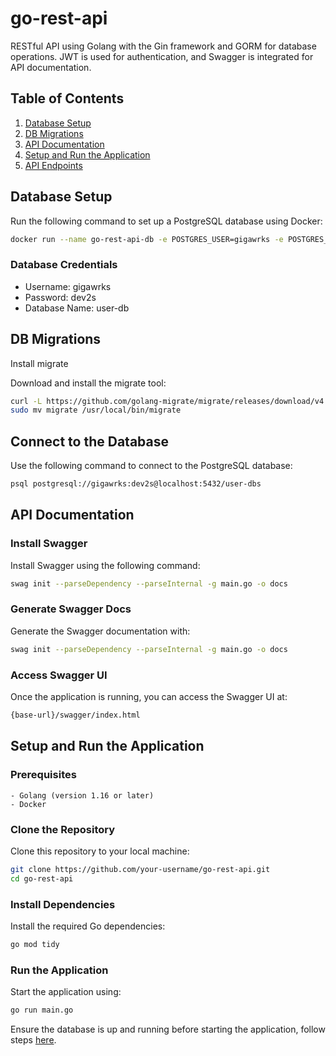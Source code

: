# go-rest-api

RESTful API using Golang with the Gin framework and GORM for database operations. JWT is used for authentication, and Swagger is integrated for API documentation.

## Table of Contents

1. [Database Setup](#database-setup)
2. [DB Migrations](#db-migrations)
3. [API Documentation](#api-documentation)
4. [Setup and Run the Application](#setup-and-run-the-application)
5. [API Endpoints](#api-endpoints)

## Database Setup

Run the following command to set up a PostgreSQL database using Docker:

```sh
docker run --name go-rest-api-db -e POSTGRES_USER=gigawrks -e POSTGRES_PASSWORD=dev2s -e POSTGRES_DB=user-db -p 5432:5432 -d postgres
```

### Database Credentials

-   Username: gigawrks
-   Password: dev2s
-   Database Name: user-db

## DB Migrations

Install migrate

Download and install the migrate tool:

```sh
curl -L https://github.com/golang-migrate/migrate/releases/download/v4.15.1/migrate.linux-amd64.tar.gz | tar xvz
sudo mv migrate /usr/local/bin/migrate
```

## Connect to the Database

Use the following command to connect to the PostgreSQL database:

```sh
psql postgresql://gigawrks:dev2s@localhost:5432/user-dbs
```

## API Documentation

### Install Swagger

Install Swagger using the following command:

```sh
swag init --parseDependency --parseInternal -g main.go -o docs
```

### Generate Swagger Docs

Generate the Swagger documentation with:

```sh
swag init --parseDependency --parseInternal -g main.go -o docs
```

### Access Swagger UI

Once the application is running, you can access the Swagger UI at:

```sh
{base-url}/swagger/index.html
```

## Setup and Run the Application

### Prerequisites

    - Golang (version 1.16 or later)
    - Docker

### Clone the Repository

Clone this repository to your local machine:

```sh
git clone https://github.com/your-username/go-rest-api.git
cd go-rest-api
```

### Install Dependencies

Install the required Go dependencies:

```sh
go mod tidy
```

### Run the Application

Start the application using:

```sh
go run main.go
```

Ensure the database is up and running before starting the application, follow steps [here](#database-setup).
